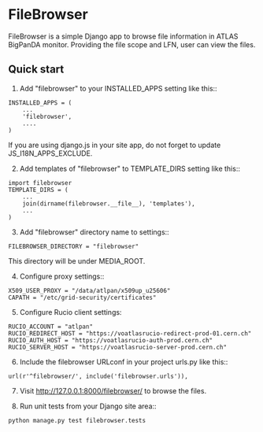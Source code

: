 FileBrowser
=====

FileBrowser is a simple Django app to browse file information in ATLAS BigPanDA 
monitor. Providing the file scope and LFN, user can view the files.

Quick start
-----------

1. Add "filebrowser" to your INSTALLED_APPS setting like this::
```
INSTALLED_APPS = (
    ...
    'filebrowser',
    ....
)
``` 
If you are using django.js in your site app, do not forget to update JS_I18N_APPS_EXCLUDE.

2. Add templates of "filebrowser" to TEMPLATE_DIRS setting like this::
```
import filebrowser
TEMPLATE_DIRS = (
    ...
    join(dirname(filebrowser.__file__), 'templates'),
    ...
)
```

3. Add "filebrowser" directory name to settings::
```
FILEBROWSER_DIRECTORY = "filebrowser"
```
This directory will be under MEDIA_ROOT.

4. Configure proxy settings::
```
X509_USER_PROXY = "/data/atlpan/x509up_u25606"
CAPATH = "/etc/grid-security/certificates"
```

5. Configure Rucio client settings:
```
RUCIO_ACCOUNT = "atlpan"
RUCIO_REDIRECT_HOST = "https://voatlasrucio-redirect-prod-01.cern.ch"
RUCIO_AUTH_HOST = "https://voatlasrucio-auth-prod.cern.ch"
RUCIO_SERVER_HOST = "https://voatlasrucio-server-prod.cern.ch"
```

6. Include the filebrowser URLconf in your project urls.py like this::
```
url(r'^filebrowser/', include('filebrowser.urls')),
```

7. Visit http://127.0.0.1:8000/filebrowser/ to browse the files.

8. Run unit tests from your Django site area::
```
python manage.py test filebrowser.tests
```
